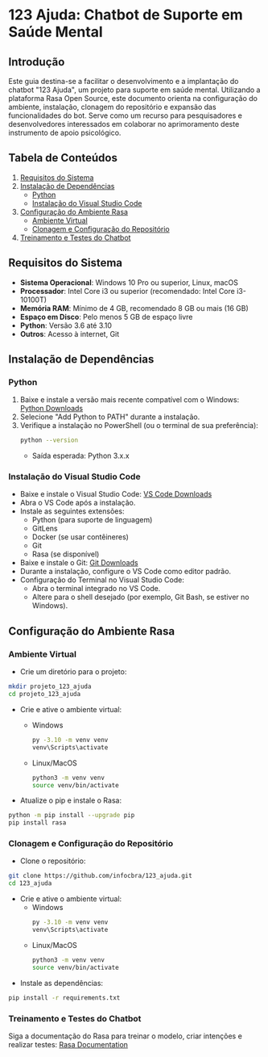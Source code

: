 # 123 Ajuda: Chatbot de Suporte em Saúde Mental

## Introdução

Este guia destina-se a facilitar o desenvolvimento e a implantação do chatbot "123 Ajuda", um projeto para suporte em saúde mental. Utilizando a plataforma Rasa Open Source, este documento orienta na configuração do ambiente, instalação, clonagem do repositório e expansão das funcionalidades do bot. Serve como um recurso para pesquisadores e desenvolvedores interessados em colaborar no aprimoramento deste instrumento de apoio psicológico.

## Tabela de Conteúdos

1. [Requisitos do Sistema](#requisitos-do-sistema)
2. [Instalação de Dependências](#instalação-de-dependências)
   - [Python](#python)
   - [Instalação do Visual Studio Code](#instalação-do-visual-studio-code)
3. [Configuração do Ambiente Rasa](#configuração-do-ambiente-rasa)
   - [Ambiente Virtual](#ambiente-virtual)
   - [Clonagem e Configuração do Repositório](#clonagem-e-configuração-do-repositório)
4. [Treinamento e Testes do Chatbot](#treinamento-e-testes-do-chatbot)

## Requisitos do Sistema

- **Sistema Operacional**: Windows 10 Pro ou superior, Linux, macOS
- **Processador**: Intel Core i3 ou superior (recomendado: Intel Core i3-10100T)
- **Memória RAM**: Mínimo de 4 GB, recomendado 8 GB ou mais (16 GB)
- **Espaço em Disco**: Pelo menos 5 GB de espaço livre
- **Python**: Versão 3.6 até 3.10
- **Outros**: Acesso à internet, Git

## Instalação de Dependências

### Python

1. Baixe e instale a versão mais recente compatível com o Windows:
   [Python Downloads](https://www.python.org/downloads/)
2. Selecione "Add Python to PATH" durante a instalação.
3. Verifique a instalação no PowerShell (ou o terminal de sua preferência):
   ```bash
   python --version
   ```
   - Saída esperada: Python 3.x.x
### Instalação do Visual Studio Code
- Baixe e instale o Visual Studio Code: [VS Code Downloads](https://code.visualstudio.com/download)
- Abra o VS Code após a instalação.
- Instale as seguintes extensões:
  - Python (para suporte de linguagem)
  - GitLens
  - Docker (se usar contêineres)
  - Git
  - Rasa (se disponível)
- Baixe e instale o Git: [Git Downloads](https://git-scm.com/downloads)
- Durante a instalação, configure o VS Code como editor padrão.
- Configuração do Terminal no Visual Studio Code:
  - Abra o terminal integrado no VS Code.
  - Altere para o shell desejado (por exemplo, Git Bash, se estiver no Windows).


## Configuração do Ambiente Rasa
### Ambiente Virtual
- Crie um diretório para o projeto:
 ```bash
mkdir projeto_123_ajuda
cd projeto_123_ajuda
 ```
- Crie e ative o ambiente virtual:
   
   - Windows
      ```bash
      py -3.10 -m venv venv  
      venv\Scripts\activate  
      ```
   - Linux/MacOS
      ```bash
      python3 -m venv venv 
      source venv/bin/activate 
      ```

- Atualize o pip e instale o Rasa:
```bash
python -m pip install --upgrade pip
pip install rasa
```
### Clonagem e Configuração do Repositório
- Clone o repositório:
```bash
git clone https://github.com/infocbra/123_ajuda.git
cd 123_ajuda
```
- Crie e ative o ambiente virtual:
   - Windows
      ```bash
      py -3.10 -m venv venv  
      venv\Scripts\activate  
      ```
   - Linux/MacOS
      ```bash
      python3 -m venv venv 
      source venv/bin/activate 
      ```
- Instale as dependências:
```bash
pip install -r requirements.txt
```
### Treinamento e Testes do Chatbot
Siga a documentação do Rasa para treinar o modelo, criar intenções e realizar testes:
[Rasa Documentation](https://rasa.com/docs/rasa/)
